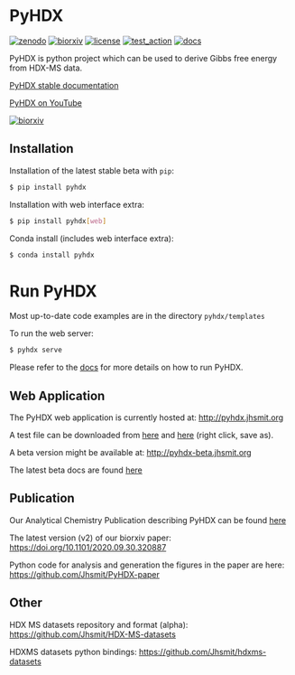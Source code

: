 # PyHDX

[![zenodo](https://zenodo.org/badge/206772076.svg)](https://zenodo.org/badge/latestdoi/206772076)
[![biorxiv](https://img.shields.io/badge/bioRxiv-v2-%23be2635)](https://www.biorxiv.org/content/10.1101/2020.09.30.320887v2)
[![license](https://img.shields.io/badge/License-MIT-yellow.svg)](https://opensource.org/licenses/MIT)
[![test_action](https://github.com/Jhsmit/PyHDX/workflows/pytest/badge.svg)](https://github.com/Jhsmit/PyHDX/actions?query=workflow%3Apytest)
[![docs](https://readthedocs.org/projects/pyhdx/badge/?version=latest)](https://pyhdx.readthedocs.io/en/latest/?badge=latest)



PyHDX is python project which can be used to derive Gibbs free energy from HDX-MS data.



[PyHDX stable documentation](https://pyhdx.readthedocs.io/en/stable/)

[PyHDX on YouTube](https://www.youtube.com/channel/UCTro6Iv1BhvjUPYZNu5TJWg)

[![biorxiv](images/screenshot_pyhdx040b5.png)](http://pyhdx.jhsmit.org/)

## Installation

Installation of the latest stable beta with `pip`:

```bash
$ pip install pyhdx
```

Installation with web interface extra:

```bash
$ pip install pyhdx[web]
```

Conda install (includes web interface extra):

```bash
$ conda install pyhdx
```

# Run PyHDX

Most up-to-date code examples are in the directory `pyhdx/templates`

To run the web server:

```bash
$ pyhdx serve
```
    
Please refer to the [docs](https://pyhdx.readthedocs.io/en/stable/) for more details on how to run PyHDX.

## Web Application

The PyHDX web application is currently hosted at:
http://pyhdx.jhsmit.org

A test file can be downloaded from [here](https://raw.githubusercontent.com/Jhsmit/PyHDX/master/tests/test_data/input/ecSecB_apo.csv) and [here](https://raw.githubusercontent.com/Jhsmit/PyHDX/master/tests/test_data/input/ecSecB_dimer.csv>) (right click, save as).

A beta version might be available at:
http://pyhdx-beta.jhsmit.org

The latest beta docs are found [here](https://pyhdx.readthedocs.io/en/latest/)


## Publication

Our Analytical Chemistry Publication describing PyHDX can be found [here](https://doi.org/10.1021/acs.analchem.1c02155)

The latest version (v2) of our biorxiv paper: https://doi.org/10.1101/2020.09.30.320887 

Python code for analysis and generation the figures in the paper are here: https://github.com/Jhsmit/PyHDX-paper

## Other

HDX MS datasets repository and format (alpha):
https://github.com/Jhsmit/HDX-MS-datasets

HDXMS datasets python bindings:
https://github.com/Jhsmit/hdxms-datasets
